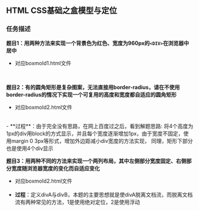 ## HTML CSS基础之盒模型与定位

### 任务描述

**题目1：用两种方法来实现一个背景色为红色、宽度为960px的`<DIV>`在浏览器中居中**
</br>
-  对应boxmold1.html文件 
</br>
  
**题目2：有的圆角矩形是复杂图案，无法直接用border-radius，请在不使用border-radius的情况下实现一个可复用的高度和宽度都自适应的圆角矩形** 
  </br>
- 对应boxmold2.html文件  
 </br>
- **过程**：由于完全没有思路，在网上百度过之后，看到解题思路: 
    将4个高度为1px的div用block的方式显示，并且每个宽度逐渐增加1px，由于宽度不固定，使用margin 0 3px等形式，增加外边距减小div宽度的方法实现，
同理，矩形下部分也是使用4个div显示
</br>
  
**题目3：用两种不同的方法来实现一个两列布局，其中左侧部分宽度固定、右侧部分宽度随浏览器宽度的变化而自适应变化**
  </br>
- 对应boxmold2.html文件  
  </br>
- **过程**：定义divA与divB，本题的主要思想就是使divA脱离文档流，而脱离文档流有两种常见的方法，1是使用绝对定位，2是使用浮动
</br>
  
  
